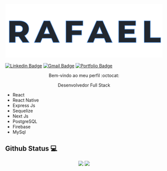 <p align="center">
  <img src="title.svg" />
</p>

[![Linkedin Badge](https://img.shields.io/badge/-LinkedIn-blue?style=flat-square&logo=Linkedin&logoColor=white&link=https://https://www.linkedin.com/in/rafael-santana-5876a117a/)](https://www.linkedin.com/in/rafalmeida73/)
[![Gmail Badge](https://img.shields.io/badge/-Gmail-c14438?style=flat-square&logo=Gmail&logoColor=white&link=mailto:rafaelsantana7213@gmail.com)](mailto:rafaelsantana7213@gmail.com)
[![Portfolio Badge](https://img.shields.io/badge/Meu%20-Portfólio-blue)](https://rafalmeida73.is-a.dev)

<p align="center">
  Bem-vindo ao meu perfil :octocat:
</p>

<p align="center">
 Desenvolvedor Full Stack
</p>

- React
- React Native
- Express Js
- Sequelize
- Next Js
- PostgreSQL
- Firebase
- MySql

## Github Status :computer:

<p align="center">
  <img align="center" src="https://github-readme-stats.vercel.app/api/?username=rafalmeida73&theme=react&show_icons=true"/>
  <img align="center" src="https://github-readme-stats.vercel.app/api/top-langs/?username=rafalmeida73&theme=react&show_icons=true"/>
</p>
